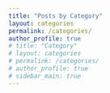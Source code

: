 ```yaml
---
title: "Posts by Category"
layout: categories
permalink: /categories/
author_profile: true
# title: "Category"
# layout: categories
# permalink: /categories/
# author_profile: true
# sidebar_main: true
---
```


